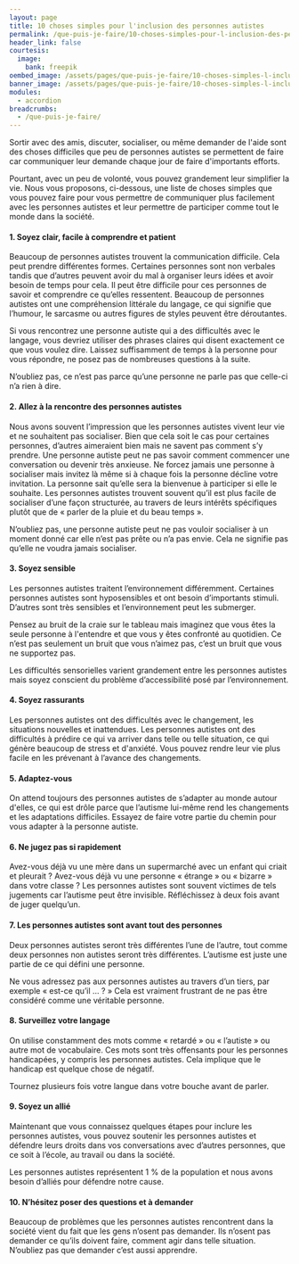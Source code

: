```yaml
---
layout: page
title: 10 choses simples pour l'inclusion des personnes autistes
permalink: /que-puis-je-faire/10-choses-simples-pour-l-inclusion-des-personnes-autistes
header_link: false
courtesis:
  image:
    bank: freepik
oembed_image: /assets/pages/que-puis-je-faire/10-choses-simples-l-inclusion-des-personnes-autistes/opengraph.jpg
banner_image: /assets/pages/que-puis-je-faire/10-choses-simples-l-inclusion-des-personnes-autistes/banner.jpg
modules:
  - accordion
breadcrumbs:
  - /que-puis-je-faire/
---
```


Sortir avec des amis, discuter, socialiser, ou même demander de l'aide
sont des choses difficiles que peu de personnes autistes se permettent de faire car communiquer leur demande chaque jour de faire
d'importants efforts.

Pourtant, avec un peu de volonté, vous pouvez grandement leur simplifier la vie. Nous vous proposons, ci-dessous, une liste de choses simples que vous pouvez faire pour vous permettre de communiquer plus facilement avec les personnes
autistes et leur permettre de participer comme tout le monde dans la société.

<amp-accordion animate expand-single-section disable-session-states>
 <section expanded>
  <h4><span></span>1. Soyez clair, facile à comprendre et patient</h4>
  <div>
<p>Beaucoup de personnes autistes trouvent la communication difficile. Cela peut prendre différentes formes. Certaines personnes sont non verbales tandis que d’autres peuvent avoir du mal à organiser leurs idées et avoir besoin de temps pour cela. Il peut être difficile pour ces personnes de savoir et comprendre ce qu’elles ressentent.
Beaucoup de personnes autistes ont une compréhension littérale du langage, ce qui signifie que l’humour, le sarcasme ou autres figures de styles peuvent être déroutantes.</p>

<p>Si vous rencontrez une personne autiste qui a des difficultés avec le langage, vous devriez utiliser des phrases claires qui disent exactement ce que vous voulez dire.
Laissez suffisamment de temps à la personne pour vous répondre, ne posez pas de nombreuses questions à la suite.</P>

<p>N’oubliez pas, ce n’est pas parce qu’une personne ne parle pas que celle-ci n’a rien à dire.</p>
  </div>
 </section>
 <section>
  <h4><span></span>2. Allez à la rencontre des personnes autistes</h4>
  <div>
<p>Nous avons souvent l’impression que les personnes autistes vivent leur vie et ne souhaitent pas socialiser.
Bien que cela soit le cas pour certaines personnes, d’autres aimeraient bien mais ne savent pas comment s’y prendre.
Une personne autiste peut ne pas savoir comment commencer une conversation ou devenir très anxieuse.
Ne forcez jamais une personne à socialiser mais invitez là même si à chaque fois la personne décline votre invitation.
La personne sait qu’elle sera la bienvenue à participer si elle le 
souhaite. Les personnes autistes trouvent souvent qu’il est plus facile de socialiser d’une façon structurée, au travers de leurs intérêts spécifiques plutôt que 
de «&nbsp;parler de la pluie et du beau temps&nbsp;».</p>

<p>N’oubliez pas, une personne autiste peut ne pas vouloir socialiser à un moment donné car elle n’est pas prête ou n’a pas envie.
Cela ne signifie pas qu’elle ne voudra jamais socialiser.</p>
  </div>
 </section>
 <section>
  <h4><span></span>3. Soyez sensible</h4>
  <div>
<p>Les personnes autistes traitent l’environnement différemment.
Certaines personnes autistes sont hyposensibles et ont besoin d’importants stimuli. D’autres sont très sensibles et l’environnement peut les submerger.</p>

<p>Pensez au bruit de la craie sur le tableau mais imaginez que vous êtes la seule personne à l'entendre et que vous y êtes confronté au quotidien.
Ce n’est pas seulement un bruit que vous n’aimez pas, c’est un bruit que vous ne supportez pas.</p>

<p>Les difficultés sensorielles varient grandement entre les personnes autistes mais soyez conscient du problème d’accessibilité posé par l’environnement.</p>
  </div>
 </section>
 <section>
  <h4><span></span>4. Soyez rassurants</h4>
  <div>
<p>Les personnes autistes ont des difficultés avec le changement, les situations nouvelles et inattendues.
Les personnes autistes ont des difficultés à prédire ce qui va arriver dans telle ou telle situation, ce qui génère beaucoup de stress et d'anxiété.
Vous pouvez rendre leur vie plus facile en les prévenant à l’avance des changements.</p>
  </div>
 </section>
 <section>
  <h4><span></span>5. Adaptez-vous</h4>
  <div>
<p>On attend toujours des personnes autistes de s’adapter au monde autour
d'elles, ce qui est drôle parce que l’autisme lui-même rend les changements
et les adaptations difficiles.
Essayez de faire votre partie du chemin pour vous adapter à la personne autiste.</p>
  </div>
 </section>
 <section>
  <h4><span></span>6. Ne jugez pas si rapidement</h4>
  <div>
<p>Avez-vous déjà vu une mère dans un supermarché avec un enfant qui criait et pleurait&nbsp;? Avez-vous déjà vu une personne «&nbsp;étrange&nbsp;»
ou «&nbsp;bizarre&nbsp;» dans votre classe&nbsp;?
Les personnes autistes sont souvent victimes de tels jugements car l’autisme peut être invisible. Réfléchissez à deux fois avant de juger quelqu’un.</p>
  </div>
 </section>
 <section>
  <h4><span></span>7. Les personnes autistes sont avant tout des personnes</h4>
  <div>
<p>Deux personnes autistes seront très différentes l’une de l’autre, tout comme deux personnes non autistes seront très différentes. L’autisme est juste une partie de ce qui défini une personne.</p>

<p>Ne vous adressez pas aux personnes autistes au travers d’un tiers, par exemple «&nbsp;est-ce qu’il …&nbsp;?&nbsp;» Cela est vraiment frustrant de ne pas être considéré comme une véritable personne.</p>
  </div>
 </section>
 <section>
  <h4><span></span>8. Surveillez votre langage</h4>
  <div>
<p>On utilise constamment des mots comme «&nbsp;retardé&nbsp;» ou «&nbsp;l’autiste&nbsp;» ou autre mot de vocabulaire. Ces mots sont très offensants
pour les personnes handicapées, y 
compris les personnes autistes. Cela implique que le handicap est quelque chose de négatif.</p>

<p>Tournez plusieurs fois votre langue dans votre bouche avant de parler.</p>
  </div>
 </section>
 <section>
  <h4><span></span>9. Soyez un allié</h4>
  <div>
<p>Maintenant que vous connaissez quelques étapes pour inclure les personnes autistes, vous pouvez soutenir les personnes autistes et défendre leurs droits dans vos conversations avec d’autres personnes, que ce soit à l’école, au travail ou dans la société.

Les personnes autistes représentent 1&nbsp;% de la population et nous avons besoin d’alliés pour défendre notre cause.</p>
  </div>
 </section>
 <section>
  <h4><span></span>10. N’hésitez poser des questions et à demander</h4>
  <div>
<p>Beaucoup de problèmes que les personnes autistes rencontrent dans la société vient du fait que les gens n’osent pas demander. Ils n’osent pas demander ce qu’ils doivent faire, comment agir dans telle situation. N’oubliez pas que demander c’est aussi apprendre.</p>
  </div>
 </section>
</amp-accordion>



